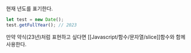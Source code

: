 현재 년도를 표기한다.
```js
let test = new Date();
test.getFullYear(); // 2023
```

만약 약식(23년)처럼 표현하고 싶다면 [[Javascript/함수/문자열/slice]]함수와 함께 사용한다.